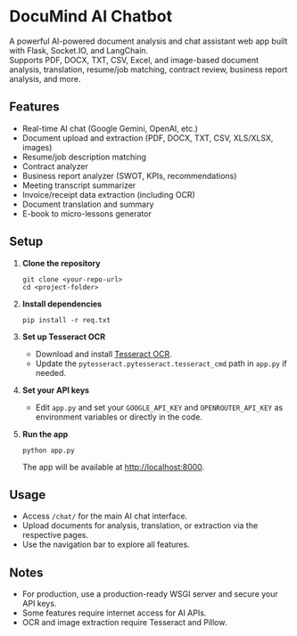 # DocuMind AI Chatbot

A powerful AI-powered document analysis and chat assistant web app built with Flask, Socket.IO, and LangChain.  
Supports PDF, DOCX, TXT, CSV, Excel, and image-based document analysis, translation, resume/job matching, contract review, business report analysis, and more.

## Features

- Real-time AI chat (Google Gemini, OpenAI, etc.)
- Document upload and extraction (PDF, DOCX, TXT, CSV, XLS/XLSX, images)
- Resume/job description matching
- Contract analyzer
- Business report analyzer (SWOT, KPIs, recommendations)
- Meeting transcript summarizer
- Invoice/receipt data extraction (including OCR)
- Document translation and summary
- E-book to micro-lessons generator

## Setup

1. **Clone the repository**  
   ```
   git clone <your-repo-url>
   cd <project-folder>
   ```

2. **Install dependencies**  
   ```
   pip install -r req.txt
   ```

3. **Set up Tesseract OCR**  
   - Download and install [Tesseract OCR](https://github.com/tesseract-ocr/tesseract).
   - Update the `pytesseract.pytesseract.tesseract_cmd` path in `app.py` if needed.

4. **Set your API keys**  
   - Edit `app.py` and set your `GOOGLE_API_KEY` and `OPENROUTER_API_KEY` as environment variables or directly in the code.

5. **Run the app**  
   ```
   python app.py
   ```
   The app will be available at [http://localhost:8000](http://localhost:8000).

## Usage

- Access `/chat/` for the main AI chat interface.
- Upload documents for analysis, translation, or extraction via the respective pages.
- Use the navigation bar to explore all features.

## Notes

- For production, use a production-ready WSGI server and secure your API keys.
- Some features require internet access for AI APIs.
- OCR and image extraction require Tesseract and Pillow.

##